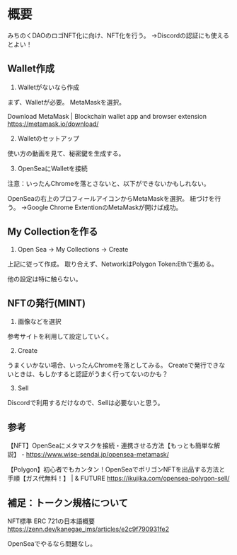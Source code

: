 # 概要

みちのくDAOのロゴNFT化に向け、NFT化を行う。
→Discordの認証にも使えるとよい！

## Wallet作成

1. Walletがないなら作成

まず、Walletが必要。
MetaMaskを選択。

Download MetaMask | Blockchain wallet app and browser extension https://metamask.io/download/

2. Walletのセットアップ

使い方の動画を見て、秘密鍵を生成する。

3. OpenSeaにWalletを接続

注意：いったんChromeを落とさないと、以下ができないかもしれない。

OpenSeaの右上のプロフィールアイコンからMetaMaskを選択。
紐づけを行う。
→Google Chrome ExtentionのMetaMaskが開けば成功。

## My Collectionを作る

1. Open Sea → My Collections → Create

上記に従って作成。
取り合えず、NetworkはPolygon Token:Ethで進める。

他の設定は特に触らない。

## NFTの発行(MINT)

1. 画像などを選択

参考サイトを利用して設定していく。

2. Create

うまくいかない場合、いったんChromeを落としてみる。
Createで発行できないときは、もしかすると認証がうまく行ってないのかも？

3. Sell

Discordで利用するだけなので、Sellは必要ないと思う。

## 参考

【NFT】OpenSeaにメタマスクを接続・連携させる方法【もっとも簡単な解説】 - https://www.wise-sendai.jp/opensea-metamask/

【Polygon】初心者でもカンタン！OpenSeaでポリゴンNFTを出品する方法と手順【ガス代無料！】 | & FUTURE https://ikujika.com/opensea-polygon-sell/

## 補足：トークン規格について

NFT標準 ERC 721の日本語概要 https://zenn.dev/kanegae_ims/articles/e2c9f790931fe2

OpenSeaでやるなら問題なし。